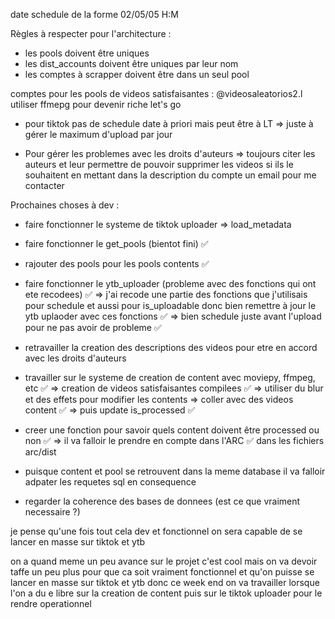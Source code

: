 date schedule de la forme 02/05/05 H:M

Règles à respecter pour l'architecture :
- les pools doivent être uniques
- les dist_accounts doivent être uniques par leur nom
- les comptes à scrapper doivent être dans un seul pool



comptes pour les pools de videos satisfaisantes : @videosaleatorios2.l
utiliser ffmepg pour devenir riche let's go

- pour tiktok pas de schedule date à priori mais peut être à LT => juste à gérer le maximum d'upload par jour

- Pour gérer les problemes avec les droits d'auteurs => toujours citer les auteurs et leur permettre de pouvoir supprimer les videos si ils le souhaitent en mettant dans la description du compte un email pour me contacter


Prochaines choses à dev :

- faire fonctionner le systeme de tiktok uploader
=> load_metadata

- faire fonctionner le get_pools (bientot fini) ✅

- rajouter des pools pour les pools contents ✅

- faire fonctionner le ytb_uploader (probleme avec des fonctions qui ont ete recodees) ✅
 => j'ai recode une partie des fonctions que j'utilisais pour schedule et aussi pour is_uploadable donc bien remettre à jour le ytb uplaoder avec ces fonctions ✅
 => bien schedule juste avant l'upload pour ne pas avoir de probleme ✅


- retravailler la creation des descriptions des videos pour etre en accord avec les droits d'auteurs

- travailler sur le systeme de creation de content avec moviepy, ffmpeg, etc ✅
 => creation de videos satisfaisantes compilees ✅
 => utiliser du blur et des effets pour modifier les contents
 => coller avec des videos content ✅
 => puis update is_processed ✅


- creer une fonction pour savoir quels content doivent être processed ou non ✅
 => il va falloir le prendre en compte dans l'ARC ✅ dans les fichiers arc/dist


- puisque content et pool se retrouvent dans la meme database il va falloir adpater les requetes sql en consequence
- regarder la coherence des bases de donnees (est ce que vraiment necessaire ?)


je pense qu'une fois tout cela dev et fonctionnel on sera capable de se lancer en masse sur tiktok et ytb



on a quand meme un peu avance sur le projet c'est cool
mais on va devoir taffe un peu plus pour que ca soit vraiment fonctionnel
et qu'on puisse se lancer en masse sur tiktok et ytb
donc ce week end on va travailler lorsque l'on a du e libre sur la creation de content puis sur le tiktok uploader pour le rendre operationnel